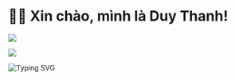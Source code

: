 # 👋👋 Xin chào, mình là Duy Thanh!
![](https://komarev.com/ghpvc/?username=trduyTh4nh&color=green)

![](http://github-profile-summary-cards.vercel.app/api/cards/profile-details?username=trduyTh4nh&theme=github) 

![Typing SVG](https://readme-typing-svg.herokuapp.com/?width=600&lines=Backend+Developer;Full-stack+Developer;Java-Developer;)
